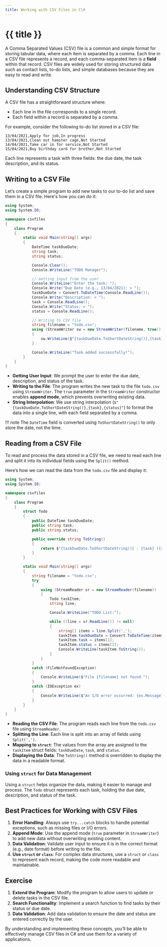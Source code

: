 ```yaml
---
title: Working with CSV Files in C\#
---
```


# {{ title }}

A Comma Separated Values (CSV) file is a common and simple format for storing tabular data, where each item is separated by a comma. Each line in a CSV file represents a record, and each comma-separated item is a __field__ within that record. CSV files are widely used for storing structured data such as contact lists, to-do lists, and simple databases because they are easy to read and write.

## Understanding CSV Structure

A CSV file has a straightforward structure where:

- Each line in the file corresponds to a single record.
- Each field within a record is separated by a comma.

For example, consider the following to-do list stored in a CSV file:

```text
13/04/2021,Apply for job,In progress
13/04/2021,Clean out hamster cage,Not Started
14/04/2021,Take car in for service,Not Started
15/04/2021,Buy birthday card for brother,Not Started
```

Each line represents a task with three fields: the due date, the task description, and its status.

## Writing to a CSV File

Let’s create a simple program to add new tasks to our to-do list and save them in a CSV file. Here's how you can do it:

```cs
using System;
using System.IO;

namespace csvfiles
{
    class Program
    {
        static void Main(string[] args)
        {
            DateTime taskDueDate;
            string task;
            string status;

            Console.Clear();
            Console.WriteLine("TODO Manager");

            // Getting input from the user
            Console.WriteLine("Enter the task: ");
            Console.Write("Due Date (e.g., 13/04/2021): > ");
            taskDueDate = Convert.ToDateTime(Console.ReadLine());
            Console.Write("Description: > ");
            task = Console.ReadLine();
            Console.Write("Status: > ");
            status = Console.ReadLine();

            // Writing to CSV file
            string filename = "todo.csv";
            using (StreamWriter sw = new StreamWriter(filename, true))
            {
                sw.WriteLine($"{taskDueDate.ToShortDateString()},{task},{status}");
            }

            Console.WriteLine("Task added successfully!");
        }
    }
}
```

- **Getting User Input**: We prompt the user to enter the due date, description, and status of the task.
- **Writing to the File**: The program writes the new task to the file `todo.csv` using `StreamWriter`. The `true` parameter in the `StreamWriter` constructor enables __append mode__, which prevents overwriting existing data.
- **String Interpolation**: We use string interpolation (`$"{taskDueDate.ToShortDateString()},{task},{status}"`) to format the data into a single line, with each field separated by a comma.

!!! note
    The `DateTime` field is converted using `ToShortDateString()` to only store the date, not the time.

## Reading from a CSV File

To read and process the data stored in a CSV file, we need to read each line and split it into its individual fields using the `Split()` method.

Here’s how we can read the data from the `todo.csv` file and display it:

```cs
using System;
using System.IO;

namespace csvfiles
{
    class Program
    {
        struct Todo
        {
            public DateTime taskDueDate;
            public string task;
            public string status;

            public override string ToString()
            {
                return $"{taskDueDate.ToShortDateString()} : {task} ({status})";
            }
        }

        static void Main(string[] args)
        {
            string filename = "todo.csv";
            try
            {
                using (StreamReader sr = new StreamReader(filename))
                {
                    Todo taskItem;
                    string line;

                    Console.WriteLine("TODO List:");

                    while ((line = sr.ReadLine()) != null)
                    {
                        string[] items = line.Split(',');
                        taskItem.taskDueDate = Convert.ToDateTime(items[0]);
                        taskItem.task = items[1];
                        taskItem.status = items[2];
                        Console.WriteLine(taskItem.ToString());
                    }
                }
            }
            catch (FileNotFoundException)
            {
                Console.WriteLine($"File {filename} not found.");
            }
            catch (IOException ex)
            {
                Console.WriteLine($"An I/O error occurred: {ex.Message}");
            }
        }
    }
}
```


- **Reading the CSV File**: The program reads each line from the `todo.csv` file using `StreamReader`.
- **Splitting the Line**: Each line is split into an array of fields using `Split(',')`.
- **Mapping to `struct`**: The values from the array are assigned to the `taskItem` struct fields: `taskDueDate`, `task`, and `status`.
- **Displaying the Data**: The `ToString()` method is overridden to display the data in a readable format.

### Using `struct` for Data Management

Using a `struct` helps organize the data, making it easier to manage and process. The `Todo` struct represents each task, holding the due date, description, and status of the task.

## Best Practices for Working with CSV Files

1. **Error Handling**: Always use `try...catch` blocks to handle potential exceptions, such as missing files or I/O errors.
2. **Append Mode**: Use the append mode (`true` parameter in `StreamWriter`) to add new data without overwriting existing content.
3. **Data Validation**: Validate user input to ensure it is in the correct format (e.g., date format) before writing to the file.
4. **Use `struct` or `class`**: For complex data structures, use a `struct` or `class` to represent each record, making the code more readable and maintainable.

## Exercise

1. **Extend the Program**: Modify the program to allow users to update or delete tasks in the CSV file.
2. **Search Functionality**: Implement a search function to find tasks by their status or due date.
3. **Data Validation**: Add data validation to ensure the date and status are entered correctly by the user.

By understanding and implementing these concepts, you’ll be able to effectively manage CSV files in C# and use them for a variety of applications.
